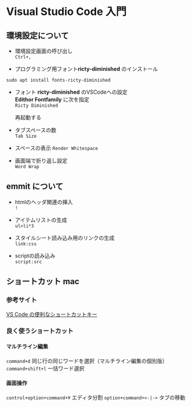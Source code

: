 # Visual Studio Code 入門

## 環境設定について
- 環境設定画面の呼び出し  
```Ctrl+,```

- プログラミング用フォント**ricty-diminished** のインストール 
```command
sudo apt install fonts-ricty-diminished
```
- フォント **ricty-diminished** のVSCodeへの設定  
  **Edithor Fontfamily** に次を指定  
  ```Ricty Diminished```  

  再起動する

- タブスペースの数  
```Tab Size```

- スペースの表示
```Render Whitespace```

- 画面端で折り返し設定  
```Word Wrap```


## emmit について  
- htmlのヘッダ関連の挿入  
```!```

- アイテムリストの生成  
```ul>li*3```

- スタイルシート読み込み用のリンクの生成  
```link:css```

- scriptの読み込み  
```script:src```


## ショートカット mac

### 参考サイト
[VS Code の便利なショートカットキー](https://qiita.com/12345/items/64f4372fbca041e949d0)
  
### 良く使うショートカット
#### マルチライン編集
```command+d``` 同じ行の同じワードを選択（マルチライン編集の個別版）
```command+shift+l``` 一括ワード選択
#### 画面操作
```control+option+command+¥``` エディタ分割
```option+command+<-|->``` タブの移動
